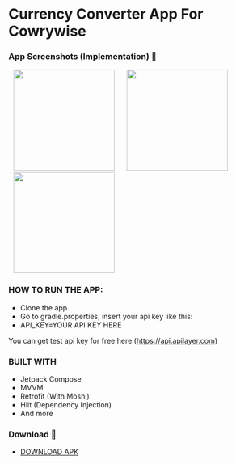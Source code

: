 # Currency Converter App For Cowrywise 

### App Screenshots (Implementation) 🌈

<p>
    <img src="https://github.com/user-attachments/assets/568759d7-9e32-4776-aee5-648b8ce220e7" width="200px" hspace="10"/>
    <img src="https://github.com/user-attachments/assets/3b82e36e-bd92-487e-919f-f17472dc41f8" width="200px" hspace="10"/>
    <img src="https://github.com/user-attachments/assets/1cf9bc0c-bbfc-40fe-b289-4a3f19339936" width="200px" hspace="10"/>
</p>

### HOW TO RUN THE APP:
* Clone the app
* Go to gradle.properties, insert your api key like this:
* API_KEY=YOUR API KEY HERE

You can get test api key for free here  (https://api.apilayer.com)


### BUILT WITH
* Jetpack Compose
* MVVM
* Retrofit (With Moshi)
* Hilt (Dependency Injection)
* And more


### Download 📱

- [DOWNLOAD APK](https://github.com/ibrajix/CurrencyConverterCompose/releases/download/v1.0/app-debug.apk)
